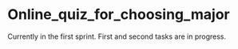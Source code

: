 # Online_quiz_for_choosing_major

Currently in the first sprint.
First and second tasks are in progress.
